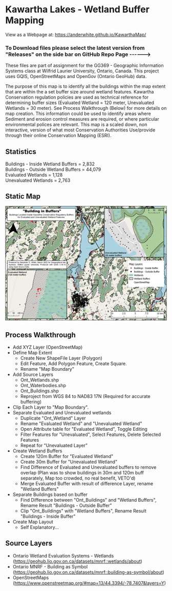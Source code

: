 # Kawartha Lakes - Wetland Buffer Mapping

View as a Webpage at: <https://anderwhite.github.io/KawarthaMap/>
### To Download files please select the latest version from "Releases" on the side bar on GitHub Repo Page ------> 

These files are part of assignment for the GG369 - Geographic Information Systems class at Wilfrid Laurier University, Ontario, Canada. This project uses GQIS, OpenStreetMaps and OpenGov (Ontario GeoHub) data.

The purpose of this map is to identify all the buildings within the map extent that are within the a set buffer size around wetland features. Kawartha Conservation regulation policies are used as technical reference for determining buffer sizes (Evaluated Wetland = 120 meter, Unevaluated Wetlands = 30 meter). See Process Walkthrough (Below) for more details on map creation. This information could be used to identify areas where Sediment and erosion control measures are required, or where particular environmental polices are relevant. This map is a scaled down, non interactive, version of what most Conservation Authorities Use/provide through their online Conservation Mapping (ESRI). 



## Statistics
Buildings - Inside Wetland Buffers = 2,832 <br/>
Buildings - Outside Wetland Buffers = 44,079 <br/>
Evaluated Wetlands = 1,128 <br/>
Unevaluated Wetlands = 2,763 <br/>

## Static Map

![GG369 Map 1](./images/GG369_WetlandMap.jpg "Open in New tab to Enlarge")

## Process Walkthrough
- Add XYZ Layer (OpenStreetMap)
- Define Map Extent
     - Create New ShapeFile Layer (Polygon)
     - Edit Feature, Add Polygon Feature, Create Square.
     - Rename "Map Boundary"
- Add Source Layers
    - Ont_Wetlands.shp
    - Ont_Waterbodies.shp
    - Ont_Buildings.shp
    - Reproject from WGS 84 to NAD83 17N (Required for accurate buffering)
- Clip Each Layer to "Map Boundary".
- Separate Evaluated and Unevaluated wetlands
    - Duplicate "Ont_Wetland" Layer
    - Rename "Evaluated Wetland" and "Unevaluated Wetland"
    - Open Attribute table for "Evaluated Wetland", Toggle Editing
    - Filter Features for "Unevaluated", Select Features, Delete Selected Features
    - Repeat for "Unevaluated Layer"
- Create Wetland Buffers
    - Create 120m Buffer for "Evaluated Wetland" 
    - Create 30m Buffer for "Unevaluated Wetland"
    - Find Difference of Evaluated and Unevaluated buffers to remove overlap
    (Plan was to show buildings in 30m and 120m buff separately, Map too crowded, no real benefit, VETO'd)
    - Merge Evaluated Buffer with result of difference Layer, rename "Wetland Buffers"
- Separate Buildings based on buffer
    - Find Difference between "Ont_Buildings" and "Wetland Buffers", Rename Result "Buildings - Outside Buffer"
    - Clip "Ont_Buildings" with "Wetland Buffers", Rename Result "Buildings - Inside Buffer"
- Create Map Layout
    - Self Explanatory...

## Source Layers
- Ontario Wetland Evaluation Systems - Wetlands <br/>
 (https://geohub.lio.gov.on.ca/datasets/mnrf::wetlands/about) 
- Ontario MNRF - Building as Symbol <br/>
 (https://geohub.lio.gov.on.ca/datasets/mnrf::building-as-symbol/about) 
- OpenStreetMaps <br/> 
 (https://www.openstreetmap.org/#map=13/44.3394/-78.7407&layers=Y)

